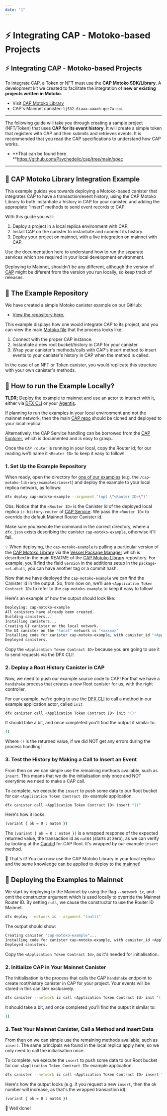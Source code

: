 ```yaml
---
date: "1"
---
```

# ⚡ Integrating CAP - Motoko-based Projects
## ⚡ Integrating CAP - Motoko-based Projects

To integrate CAP, a Token or NFT must use the **CAP Motoko SDK/Library**. A development kit we created to facilitate the integration of **new or existing projects written in Motoko**.

- Visit [CAP Motoko Library](https://github.com/Psychedelic/cap-motoko-library)
- CAP's Mainnet canister: `lj532-6iaaa-aaaah-qcc7a-cai`

-----

The following guide will take you through creating a sample project (NFT/Token) that uses **CAP for its event history**. It will create a simple token that registers with CAP and then submits and retrieves events. It is recommended that you read the CAP specifications to understand how CAP works. 

- **That can be found here **https://github.com/Psychedelic/cap/tree/main/spec

----

## 🦖 CAP Motoko Library Integration Example

This example guides you towards deploying a Motoko-based canister that integrates CAP to have a transaction/event history, using the CAP Motoko Library to both instantiate a history in CAP for your canister, and adding the appropiate "insert" methods to send event records to CAP.

With this guide you will:

1. Deploy a project in a local replica environment with CAP.
2. Install CAP on the canister to instantiate and connect its history.
3. Deploy your project on mainnet, with a live integration on mainnet with CAP.

Use the documentation here to understand how to run the separate services which are required in your local development environment.

Deploying to Mainnet, shouldn't be any different, although the version of [CAP](https://github/com/psychedelic/cap) might be diferent from the version you run locally, so keep track of releases.

## 📓 The Example Repository 

We have created a simple Motoko canister example on our GitHub:

- [View the repository here.](https://github.com/Psychedelic/cap-motoko-library/tree/main/examples/insert)

This example displays how one would integrate CAP to its project, and you can view the main [Motoko file](https://github.com/Psychedelic/cap-motoko-library/blob/main/examples/insert/src/main.mo) that the process looks like:

1. Connect with the proper CAP instance.
2. Instantiate a new root bucket/history in CAP for your canister.
3. Wrap your canister's methods/calls with CAP's insert method to insert events to your canister's history in CAP when the method is called.

In the case of an NFT or Token canister, you would replicate this structure with your own canister's methods.


## 🤔 How to run the Example Locally?

**TLDR;** Deploy the example to mainnet and use an actor to interact with it, either via [DFX CLI](https://sdk.dfinity.org/docs/developers-guide/cli-reference.html) or your [Agentjs](https://github.com/dfinity/agent-js).

If planning to run the examples in your local environment and not the mainnet network, then the main [CAP repo](https://github.com/Psychedelic/cap) should be cloned and deployed to your local replica!

Alternatively, the CAP Service handling can be borrowed from the [CAP Explorer](https://github.com/Psychedelic/cap-explorer), which is documented and is easy to grasp...

Once the `CAP router` is running in your local, copy the Router id; for our reading we'll name it `<Router ID>` to keep it easy to follow!

### 1. Set Up the Example Repository

When ready, open the directory for [one of our examples](https://github.com/Psychedelic/cap-motoko-library/blob/main/examples/insert/src/main.mo) (e.g. the `/cap-motoko-library/examples/insert`) and deploy the example to your local replica network, as follows:

```sh
dfx deploy cap-motoko-example --argument "(opt \"<Router ID>\")"
```

Obs: Notice that the `<Router ID>` is the Canister Id of the deployed local replica `ic-history-router` of [CAP Service](https://github.com/psychedelic/cap). We pass the `<Router ID>` to override the default Mainnet Router Canister id.

Make sure you execute the command in the correct directory, where a `dfx.json` exists describing the canister `cap-motoko-example`, otherwise it'll fail.

💡 When deploying, the `cap-motoko-example` is pulling a particular version of the [CAP Motoko Library](https://github.com/Psychedelic/cap-motoko-library) via the [Vessel Package Manager](https://github.com/dfinity/vessel/releases) which is described in the main README of the [CAP Motoko Library](https://github.com/Psychedelic/cap-motoko-library) repository. For example, you'll find the field `version` in the additions setup in the `package-set.dhall`, you can have another tag or a commit hash.

Now that we have deployed the `cap-motoko-example` we can find the Canister id in the output. So, from now on, we'll use `<Application Token Contract ID>` to refer to the `cap-motoko-example` to keep it easy to follow!

Here's an example of how the output should look like:

```sh
Deploying: cap-motoko-example
All canisters have already been created.
Building canisters...
Installing canisters...
Creating UI canister on the local network.
The UI canister on the "local" network is "<xxxxx>"
Installing code for canister cap-motoko-example, with canister_id "<Application Token Contract ID>"
Deployed canisters.
```

Copy the `<Application Token Contract ID>` because you are going to use it to send requests via the DFX CLI!

### 2. Deploy a Root History Canister in CAP

Now, we need to push our example source code to CAP! For that we have a `handshake` process that creates a new Root canister for us, with the right controller.

For our example, we're going to use the [DFX CLI]() to call a method in our example application actor, called `init`

```sh
dfx canister call <Application Token Contract ID> init "()"
```

It should take a bit, and once completed you'll find the output it similar to:

```sh
()
```

Where `()` is the returned value, if we did NOT get any errors during the process handling!

### 3. Test the History by Making a Call to Insert an Event

From then on we can simple use the remaining methods available, such as `insert`. This means that we do the initialisation only once and NOT everytime we need to make a CAP call.

To complete, we execute the `insert` to push some data to our Root bucket for our `<Application Token Contract ID>` example application.

```sh
dfx canister call <Application Token Contract ID> insert "()"
```

Here's how it looks:

```sh
(variant { ok = 0 : nat64 })
```

The `(variant { ok = 0 : nat64 })` is a wrapped response of the expected returned value, the transaction id as `nat64` (starts at zero), as we can verify by looking at the [Candid](https://github.com/Psychedelic/cap/blob/main/candid/root.did#L57) for CAP Root. It's wrapped by our example `insert` method.

👋 That's it! You can now use the CAP Motoko Library in your local replica and the same knowledge can be applied to deploy to the [mainnet](#-deploying-the-examples-to-mainnet)!

## 🚀 Deploying the Examples to Mainnet

We start by deploying to the Mainnet by using the flag `--network ic`, and omit the constructor argument which is used locally to override the Mainnet Router ID. By setting `null`, we cause the constructor to use the Router ID Mainnet.

```sh
dfx deploy --network ic --argument "(null)"
```

The output should show:

```sh
Creating canister "cap-motoko-example"...
Installing code for canister cap-motoko-example, with canister_id <Application Token Contract Id>
Deployed canisters.
```

Copy the `<Application Token Contract Id>`, as it's needed for initialisation.

### 2. Initialize CAP in Your Mainnet Canister


The initialisation is the process that calls the CAP `handshake` endpoint to create root/history canister in CAP for your project. Your events will be stored in this canister exclusively.

```sh
dfx canister --network ic call <Application Token Contract Id> init "()"
```

It should take a bit, and once completed you'll find the output it similar to:

```sh
()
```

### 3. Test Your Mainnet Canister, Call a Method and Insert Data

From then on we can simple use the remaining methods available, such as `insert`. The same principals we found in the local replica apply here, so we only need to call the initialisation once.

To complete, we execute the `insert` to push some data to our Root bucket for our `<Application Token Contract ID>` example application.

```sh
dfx canister --network ic call <Application Token Contract ID> insert "()"
```

Here's how the output looks (e.g. if you request a new `insert`, then the ok number will increase, as that's the wrapped transaction id):

```sh
(variant { ok = 0 : nat64 })
```

👋 Well done!